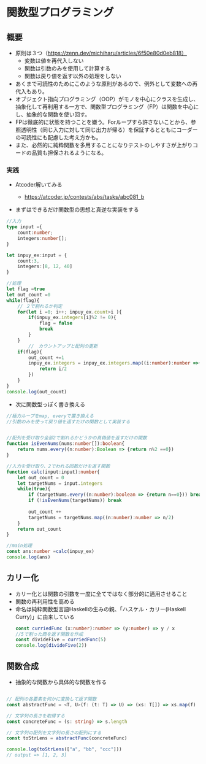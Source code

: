 # 関数型プログラミング
## 概要
- 原則は３つ（https://zenn.dev/michiharu/articles/6f50e80d0eb818）
    - 変数は値を再代入しない
    - 関数は引数のみを使用して計算する
    - 関数は戻り値を返す以外の処理をしない
- あくまで可読性のためにこのような原則があるので、例外として変数への再代入もあり。
- オブジェクト指向プログラミング（OOP）がモノを中心にクラスを生成し、抽象化して再利用する一方で、関数型プログラミング（FP）は関数を中心にし、抽象的な関数を使い回す。
- FPは徹底的に状態を持つことを嫌う。Forループすら許さないことから、参照透明性（同じ入力に対して同じ出力が帰る）を保証するとともにコーダーの可読性にも配慮した考え方かも。
- また、必然的に純粋関数を多用することになりテストのしやすさが上がりコードの品質も担保されるようになる。


### 実践

- Atcoder解いてみる
    - https://atcoder.jp/contests/abs/tasks/abc081_b

- まずはできるだけ関数型の思想と真逆な実装をする
```Typescript
//入力
type input ={
    count:number;
    integers:number[];
}

let inpuy_ex:input = {
    count:3,
    integers:[8, 12, 40]
}

//処理
let flag =true
let out_count =0
while(flag){
    // ２で割れるか判定
    for(let i =0; i++; inpuy_ex.count>i ){
        if(inpuy_ex.integers[i]%2 != 0){
            flag = false
            break
        }
    }
		//　カウントアップと配列の更新 
    if(flag){
        out_count +=1
        inpuy_ex.integers = inpuy_ex.integers.map((i:number):number =>{
            return i/2
        })
    }
}
console.log(out_count)
```

- 次に関数型っぽく書き換える
```Typescript
//極力ループをmap, everyで置き換える
//引数のみを使って戻り値を返すだけの関数として実装する


//配列を受け取り全部2で割れるかどうかの真偽値を返すだけの関数
function isEvenNums(nums:number[]):boolean{
    return nums.every((n:number):Boolean => {return n%2 ==0}) 
}

//入力を受け取り、2でわれる回数だけを返す関数
function calc(input:input):number{
    let out_count = 0
    let targetNums = input.integers
    while(true){
        if (targetNums.every((n:number):boolean => {return n==0})) break
        if (!isEvenNums(targetNums)) break
        
        out_count ++
        targetNums = targetNums.map((n:number):number => n/2)
    }
    return out_count
}

//main処理
const ans:number =calc(inpuy_ex)
console.log(ans)
```

## カリー化
- カリー化とは関数の引数を一度に全てではなく部分的に適用させること
- 関数の再利用性を高める
- 命名は純粋関数型言語Haskellの生みの親、「ハスケル・カリー(Haskell Curry)」に由来している
  ```Typescript
  const curriedFunc (x:number):number => (y:number) => y / x
  //5で割った商を返す関数を作成
  const divideFive = curriedFunc(5)
  console.log(divideFive(2))
  ```
## 関数合成
- 抽象的な関数から具体的な関数を作る
```TypeScript

// 配列の各要素を何かに変換して返す関数
const abstractFunc = <T, U>(f: (t: T) => U) => (xs: T[]) => xs.map(f)

// 文字列の長さを取得する
const concreteFunc = (s: string) => s.length

// 文字列の配列を文字列の長さの配列にする
const toStrLens = abstractFunc(concreteFunc)

console.log(toStrLens(["a", "bb", "ccc"]))
// output => [1, 2, 3]
```

